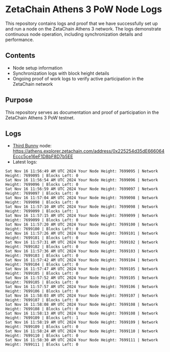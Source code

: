# ZetaChain Athens 3 PoW Node Logs
This repository contains logs and proof that we have successfully set up and run a node on the ZetaChain Athens 3 network. The logs demonstrate continuous node operation, including synchronization details and performance.

## Contents
- Node setup information
- Synchronization logs with block height details
- Ongoing proof of work logs to verify active participation in the ZetaChain network

## Purpose
This repository serves as documentation and proof of participation in the ZetaChain Athens 3 PoW testnet.

## Logs

- [Third Bunny](https://thirdbunny.xyz/) node: https://athens.explorer.zetachain.com/address/0x225254d35dE666064Eccc5ce16eF1D8bF8D7b5EE
- Latest logs:
```
Sat Nov 16 11:56:49 AM UTC 2024 Your Node Height: 7699095 | Network Height: 7699095 | Blocks Left: 0
Sat Nov 16 11:56:54 AM UTC 2024 Your Node Height: 7699096 | Network Height: 7699096 | Blocks Left: 0
Sat Nov 16 11:56:59 AM UTC 2024 Your Node Height: 7699097 | Network Height: 7699097 | Blocks Left: 0
Sat Nov 16 11:57:04 AM UTC 2024 Your Node Height: 7699098 | Network Height: 7699098 | Blocks Left: 0
Sat Nov 16 11:57:10 AM UTC 2024 Your Node Height: 7699098 | Network Height: 7699099 | Blocks Left: 1
Sat Nov 16 11:57:15 AM UTC 2024 Your Node Height: 7699099 | Network Height: 7699099 | Blocks Left: 0
Sat Nov 16 11:57:20 AM UTC 2024 Your Node Height: 7699100 | Network Height: 7699100 | Blocks Left: 0
Sat Nov 16 11:57:26 AM UTC 2024 Your Node Height: 7699101 | Network Height: 7699101 | Blocks Left: 0
Sat Nov 16 11:57:31 AM UTC 2024 Your Node Height: 7699102 | Network Height: 7699102 | Blocks Left: 0
Sat Nov 16 11:57:36 AM UTC 2024 Your Node Height: 7699103 | Network Height: 7699103 | Blocks Left: 0
Sat Nov 16 11:57:42 AM UTC 2024 Your Node Height: 7699104 | Network Height: 7699104 | Blocks Left: 0
Sat Nov 16 11:57:47 AM UTC 2024 Your Node Height: 7699105 | Network Height: 7699105 | Blocks Left: 0
Sat Nov 16 11:57:52 AM UTC 2024 Your Node Height: 7699105 | Network Height: 7699105 | Blocks Left: 0
Sat Nov 16 11:57:57 AM UTC 2024 Your Node Height: 7699106 | Network Height: 7699106 | Blocks Left: 0
Sat Nov 16 11:58:03 AM UTC 2024 Your Node Height: 7699107 | Network Height: 7699107 | Blocks Left: 0
Sat Nov 16 11:58:08 AM UTC 2024 Your Node Height: 7699108 | Network Height: 7699108 | Blocks Left: 0
Sat Nov 16 11:58:13 AM UTC 2024 Your Node Height: 7699108 | Network Height: 7699109 | Blocks Left: 1
Sat Nov 16 11:58:19 AM UTC 2024 Your Node Height: 7699109 | Network Height: 7699109 | Blocks Left: 0
Sat Nov 16 11:58:24 AM UTC 2024 Your Node Height: 7699110 | Network Height: 7699110 | Blocks Left: 0
Sat Nov 16 11:58:30 AM UTC 2024 Your Node Height: 7699111 | Network Height: 7699111 | Blocks Left: 0
```
